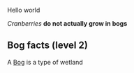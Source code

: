 Hello world

*Cranberries* **do not actually grow in bogs**
## Bog facts (level 2)
A [Bog](https://en.wikipedia.org/wiki/Bog) is a type of wetland

